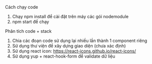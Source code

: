 Cách chạy code  
1. Chạy npm install để cài đặt trên máy các gói nodemodule
2. npm start để chạy 


Phân tích code + stack 
1. Chia các đoạn code sử dụng lại nhiều lần thành 1 component riêng
2. Sử dụng thư viện để xây dựng giao diện (chưa xác định)
3. Sử dụng react icon: https://react-icons.github.io/react-icons/
4. Sử dụng yup + react-hook-form để validate dữ liệu